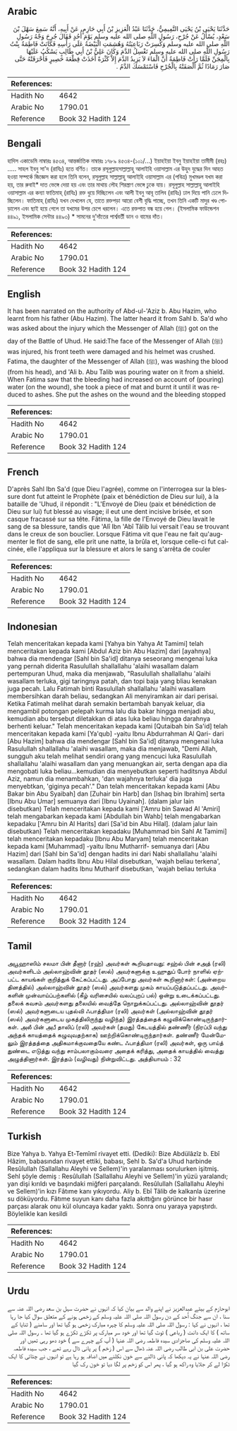 ## Arabic


<div dir="rtl" lang="ar" style={{fontSize:'larger',backgroundColor:'#f8f9fa',padding:20}}>
حَدَّثَنَا يَحْيَى بْنُ يَحْيَى التَّمِيمِيُّ، حَدَّثَنَا عَبْدُ الْعَزِيزِ بْنُ أَبِي حَازِمٍ، عَنْ أَبِيهِ، أَنَّهُ سَمِعَ سَهْلَ بْنَ سَعْدٍ، يُسْأَلُ عَنْ جُرْحِ، رَسُولِ اللَّهِ صلى الله عليه وسلم يَوْمَ أُحُدٍ فَقَالَ جُرِحَ وَجْهُ رَسُولِ اللَّهِ صلى الله عليه وسلم وَكُسِرَتْ رَبَاعِيَتُهُ وَهُشِمَتِ الْبَيْضَةُ عَلَى رَأْسِهِ فَكَانَتْ فَاطِمَةُ بِنْتُ رَسُولِ اللَّهِ صلى الله عليه وسلم تَغْسِلُ الدَّمَ وَكَانَ عَلِيُّ بْنُ أَبِي طَالِبٍ يَسْكُبُ عَلَيْهَا بِالْمِجَنِّ فَلَمَّا رَأَتْ فَاطِمَةُ أَنَّ الْمَاءَ لاَ يَزِيدُ الدَّمَ إِلاَّ كَثْرَةً أَخَذَتْ قِطْعَةَ حَصِيرٍ فَأَحْرَقَتْهُ حَتَّى صَارَ رَمَادًا ثُمَّ أَلْصَقَتْهُ بِالْجُرْحِ فَاسْتَمْسَكَ الدَّمُ ‏.‏
</div>
<div style={{backgroundColor:'#f8f9fa',padding:20, marginBottom: 10}}><table> <thead> <tr> <th>References:</th> <th></th> </tr> </thead> <tbody><tr><td>Hadith No</td><td>4642</td></tr><tr><td>Arabic No</td><td>1790.01</td></tr><tr><td>Reference</td><td>Book 32 Hadith 124</td></tr></tbody></table></div>

## Bengali


<div dir="ltr" lang="bn" style={{fontSize:'larger',backgroundColor:'#f8f9fa',padding:20}}>
হাদিস একাডেমি নাম্বারঃ ৪৫৩৪, আন্তর্জাতিক নাম্বারঃ ১৭৮৯ ৪৫৩৪-(১০১/...) ইয়াহইয়া ইবনু ইয়াহইয়া তামীমী (রহঃ) ..... সাহল ইবনু সা'দ (রাযিঃ) হতে বর্ণিত। তাকে রসূলুল্লাহসাল্লাল্লাহু আলাইহি ওয়াসাল্লাম এর উহুদ যুদ্ধের দিন আহত হওয়া সম্পর্কে জিজ্ঞেস করা হলে তিনি বলেন, রসূলুল্লাহ সাল্লাল্লাহু আলাইহি ওয়াসাল্লাম এর (পবিত্র) মুখমণ্ডল যখম করা হয়, তার রুবাই* দাত ভেঙ্গে দেয়া হয় এবং তার মাথায় লৌহ শিরস্ত্রাণ ভেঙ্গে ঢুকে যায়। রসূলুল্লাহ সাল্লাল্লাহু আলাইহি ওয়াসাল্লাম এর কন্যা ফাতিমাহ্ (রাযিঃ) রক্ত ধুয়ে দিচ্ছিলেন এবং আলী ইবনু আবূ তালিব (রাযিঃ) ঢাল দিয়ে পানি ঢেলে দিচ্ছিলেন। ফাতিমাহ্ (রাযিঃ) যখন দেখলেন যে, তাতে রক্তপড়া আরো বেশী বৃদ্ধি পাচ্ছে, তখন তিনি একটি মাদুর খণ্ড পোড়ালেন এবং ছাই হয়ে গেলে তা যখমের উপর চেপে ধরলেন। এতে রক্তপাত বন্ধ হয়ে গেল। (ইসলামিক ফাউন্ডেশন ৪৪৯১, ইসলামিক সেন্টার ৪৪৯৩) * সামনের দু'দাঁতের পার্শ্ববর্তী ডান ও বামের দাঁত।
</div>
<div style={{backgroundColor:'#f8f9fa',padding:20, marginBottom: 10}}><table> <thead> <tr> <th>References:</th> <th></th> </tr> </thead> <tbody><tr><td>Hadith No</td><td>4642</td></tr><tr><td>Arabic No</td><td>1790.01</td></tr><tr><td>Reference</td><td>Book 32 Hadith 124</td></tr></tbody></table></div>

## English


<div dir="ltr" lang="en" style={{fontSize:'larger',backgroundColor:'#f8f9fa',padding:20}}>
It has been narrated on the authority of Abd-ul-'Aziz b. Abu Hazim, who learnt from his father (Abu Hazim). The latter heard it from Sahl b. Sa'd who was asked about the injury which the Messenger of Allah (ﷺ) got on the day of the Battle of Uhud. He said:The face of the Messenger of Allah (ﷺ) was injured, his front teeth were damaged and his helmet was crushed. Fatima, the daughter of the Messenger of Allah (ﷺ), was washing the blood (from his head), and 'Ali b. Abu Talib was pouring water on it from a shield. When Fatima saw that the bleeding had increased on account of (pouring) water (on the wound), she took a piece of mat and burnt it until it was reduced to ashes. She put the ashes on the wound and the bleeding stopped
</div>
<div style={{backgroundColor:'#f8f9fa',padding:20, marginBottom: 10}}><table> <thead> <tr> <th>References:</th> <th></th> </tr> </thead> <tbody><tr><td>Hadith No</td><td>4642</td></tr><tr><td>Arabic No</td><td>1790.01</td></tr><tr><td>Reference</td><td>Book 32 Hadith 124</td></tr></tbody></table></div>

## French


<div dir="ltr" lang="fr" style={{fontSize:'larger',backgroundColor:'#f8f9fa',padding:20}}>
D'après Sahl Ibn Sa'd (que Dieu l'agrée), comme on l'interrogea sur la blessure dont fut atteint le Prophète (paix et bénédiction de Dieu sur lui), à la bataille de 'Uhud, il répondit : "L'Envoyé de Dieu (paix et bénédiction de Dieu sur lui) fut blessé au visage; il eut une dent incisive brisée, et son casque fracassé sur sa tête. Fâtima, la fille de l'Envoyé de Dieu lavait le sang de sa blessure, tandis que 'Alî Ibn 'Abî Tâlib lui versait l'eau se trouvant dans le creux de son bouclier. Lorsque Fâtima vit que l'eau ne fait qu'augmenter le flot de sang, elle prit une natte, la brûla et, lorsque celle-ci fut calcinée, elle l'appliqua sur la blessure et alors le sang s'arrêta de couler
</div>
<div style={{backgroundColor:'#f8f9fa',padding:20, marginBottom: 10}}><table> <thead> <tr> <th>References:</th> <th></th> </tr> </thead> <tbody><tr><td>Hadith No</td><td>4642</td></tr><tr><td>Arabic No</td><td>1790.01</td></tr><tr><td>Reference</td><td>Book 32 Hadith 124</td></tr></tbody></table></div>

## Indonesian


<div dir="ltr" lang="id" style={{fontSize:'larger',backgroundColor:'#f8f9fa',padding:20}}>
Telah menceritakan kepada kami [Yahya bin Yahya At Tamimi] telah menceritakan kepada kami [Abdul Aziz bin Abu Hazim] dari [ayahnya] bahwa dia mendengar [Sahl bin Sa'id] ditanya seseorang mengenai luka yang pernah diderita Rasulullah shallallahu 'alaihi wasallam dalam pertempuran Uhud, maka dia menjawab, "Rasulullah shallallahu 'alaihi wasallam terluka, gigi taringnya patah, dan topi baja yang bliau kenakan juga pecah. Lalu Fatimah binti Rasulullah shallallahu 'alaihi wasallam membersihkan darah beliau, sedangkan Ali menyiramkan air dari perisai. Ketika Fatimah melihat darah semakin bertambah banyak keluar, dia mengambil potongan pelepah kurma lalu dia bakar hingga menjadi abu, kemudian abu tersebut diletakkan di atas luka beliau hingga darahnya berhenti keluar." Telah menceritakan kepada kami [Qutaibah bin Sa'id] telah menceritakan kepada kami [Ya'qub] -yaitu Ibnu Abdurrahman Al Qari- dari [Abu Hazim] bahwa dia mendengar [Sahl bin Sa'id] ditanya mengenai luka Rasulullah shallallahu 'alaihi wasallam, maka dia menjawab, "Demi Allah, sungguh aku telah melihat sendiri orang yang mencuci luka Rasulullah shallallahu 'alaihi wasallam dan yang menuangkan air, serta dengan apa dia mengobati luka beliau...kemudian dia menyebutkan seperti haditsnya Abdul Aziz, namun dia menambahkan, 'dan wajahnya terluka' dia juga menyebtkan, 'giginya pecah'." Dan telah menceritakan kepada kami [Abu Bakar bin Abu Syaibah] dan [Zuhair bin Harb] dan [Ishaq bin Ibrahim] serta [Ibnu Abu Umar] semuanya dari [Ibnu Uyainah]. (dalam jalur lain disebutkan) Telah menceritakan kepada kami ['Amru bin Sawad Al 'Amiri] telah mengabarkan kepada kami [Abdullah bin Wahb] telah mengabarkan kepadaku ['Amru bin Al Harits] dari [Sa'id bin Abu Hilal]. (dalam jalur lain disebutkan) Telah menceritakan kepadaku [Muhammad bin Sahl At Tamimi] telah menceritakan kepadaku [Ibnu Abu Maryam] telah menceritakan kepada kami [Muhammad] -yaitu Ibnu Mutharrif- semuanya dari [Abu Hazim] dari [Sahl bin Sa'id] dengan hadits ini dari Nabi shallallahu 'alaihi wasallam. Dalam hadits Ibnu Abu Hilal disebutkan, 'wajah beliau terkena', sedangkan dalam hadits Ibnu Mutharif disebutkan, 'wajah beliau terluka
</div>
<div style={{backgroundColor:'#f8f9fa',padding:20, marginBottom: 10}}><table> <thead> <tr> <th>References:</th> <th></th> </tr> </thead> <tbody><tr><td>Hadith No</td><td>4642</td></tr><tr><td>Arabic No</td><td>1790.01</td></tr><tr><td>Reference</td><td>Book 32 Hadith 124</td></tr></tbody></table></div>

## Tamil


<div dir="ltr" lang="ta" style={{fontSize:'larger',backgroundColor:'#f8f9fa',padding:20}}>
அபூஹாஸிம் சலமா பின் தீனார் (ரஹ்) அவர்கள் கூறியதாவது: சஹ்ல் பின் சஅத் (ரலி) அவர்களிடம் அல்லாஹ்வின் தூதர் (ஸல்) அவர்களுக்கு உஹுதுப் போர் நாளில் ஏற்பட்ட காயங்கள் குறித்துக் கேட்கப்பட்டது. அப்போது அவர்கள் கூறினார்கள்: (அன்றைய தினத்தில்) அல்லாஹ்வின் தூதர் (ஸல்) அவர்களது முகம் காயப்படுத்தப்பட்டது. அவர்களின் முன்வாய்ப்பற்களில் (கீழ் வரிசையில் வலப்புறப் பல்) ஒன்று உடைக்கப்பட்டது. தலைக் கவசம் அவர்களது தலையில் வைத்தே நொறுக்கப்பட்டது. அல்லாஹ்வின் தூதர் (ஸல்) அவர்களுடைய புதல்வி ஃபாத்திமா (ரலி) அவர்கள் (அல்லாஹ்வின் தூதர் (ஸல்) அவர்களுடைய முகத்திலிருந்து வழிந்த) இரத்தத்தைக் கழுவிக்கொண்டிருந்தார்கள். அலீ பின் அபீ தாலிப் (ரலி) அவர்கள் (தமது) கேடயத்தில் தண்ணீர் (நிரப்பி வந்து அந்தக் காயத்தைக் கழுவுவதற்காக) ஊற்றிக்கொண்டிருந்தார்கள். தண்ணீர் மேன்மேலும் இரத்தத்தை அதிகமாக்குவதையே கண்ட ஃபாத்திமா (ரலி) அவர்கள், ஒரு பாய்த் துண்டை எடுத்து வந்து சாம்பலாகும்வரை அதைக் கரித்து, அதைக் காயத்தில் வைத்து அழுத்தினார்கள். இரத்தம் (வழிவது) நின்றுவிட்டது. அத்தியாயம் : 32
</div>
<div style={{backgroundColor:'#f8f9fa',padding:20, marginBottom: 10}}><table> <thead> <tr> <th>References:</th> <th></th> </tr> </thead> <tbody><tr><td>Hadith No</td><td>4642</td></tr><tr><td>Arabic No</td><td>1790.01</td></tr><tr><td>Reference</td><td>Book 32 Hadith 124</td></tr></tbody></table></div>

## Turkish


<div dir="ltr" lang="tr" style={{fontSize:'larger',backgroundColor:'#f8f9fa',padding:20}}>
Bize Yahya b. Yahya Et-Temîmî rivayet etti. (Dediki): Bize Abdülâzîz b. Ebî Hâzim, babasından rivayet ettiki, babası, Sehl b. Sa'd'a Uhud harbinde Resûlullah (Sallallahu Aleyhi ve Sellem)'in yaralanması sorulurken işitmiş. Sehl şöyle demiş : Resûlullah (Sallallahu Aleyhi ve Sellem)'in yüzü yaralandı; yan dişi kırıldı ve başındaki miğferi parçalandı. Resûlullah (Sallallahu Aleyhi ve Sellem)'in kızı Fâtıme kanı yıkıyordu. Aliy b. Ebî Tâlib de kalkanla üzerine su döküyordu. Fâtıme suyun kanı daha fazla akıttığını görünce bir hasır parçası alarak onu kül oluncaya kadar yaktı. Sonra onu yaraya yapıştırdı. Böylelikle kan kesildi
</div>
<div style={{backgroundColor:'#f8f9fa',padding:20, marginBottom: 10}}><table> <thead> <tr> <th>References:</th> <th></th> </tr> </thead> <tbody><tr><td>Hadith No</td><td>4642</td></tr><tr><td>Arabic No</td><td>1790.01</td></tr><tr><td>Reference</td><td>Book 32 Hadith 124</td></tr></tbody></table></div>

## Urdu


<div dir="rtl" lang="ur" style={{fontSize:'larger',backgroundColor:'#f8f9fa',padding:20}}>
ابوحازم کے بیٹے عبدالعزیز نے اپنے والد سے بیان کیا کہ انہوں نے حضرت سہل بن سعد رضی اللہ عنہ سے سنا ، ان سے جنگ اُحد کے دن رسول اللہ صلی اللہ علیہ وسلم کے زخمی ہونے کے متعلق سوال کیا جا رہا تھا ، انہوں نے کہا : رسول اللہ صلی اللہ علیہ وسلم کا چہرہ مبارک زخمی ہو گیا تھا اور سامنے ( ثنایا کے ساتھ ) کا ایک دانت ( رباعی ) ٹوٹ گیا تھا اور خود سر مبارک پر ٹکڑے ٹکڑے ہو گیا تھا ۔ رسول اللہ صلی اللہ علیہ وسلم کی صاجزادی سیدہ فاطمہ رضی اللہ عنہا ( آپ کے چہرے سے ) خود دھو رہی تھیں اور حضرت علی بن ابی طالب رضی اللہ عنہ ڈھال سے اس ( زخم ) پر پانی ڈال رہے تھے ، جب سیدہ فاطمہ رضی اللہ عنہا نے یہ دیکھا کہ پانی ڈالنے سے خون نکلنے میں اضافہ ہو رہا ہے تو انہوں نے چٹائی کا ایک ٹکڑا لے کر جلایا وہ راکھ ہو گیا ، پھر اس کو زخم پر لگا دیا تو خون رک گیا
</div>
<div style={{backgroundColor:'#f8f9fa',padding:20, marginBottom: 10}}><table> <thead> <tr> <th>References:</th> <th></th> </tr> </thead> <tbody><tr><td>Hadith No</td><td>4642</td></tr><tr><td>Arabic No</td><td>1790.01</td></tr><tr><td>Reference</td><td>Book 32 Hadith 124</td></tr></tbody></table></div>